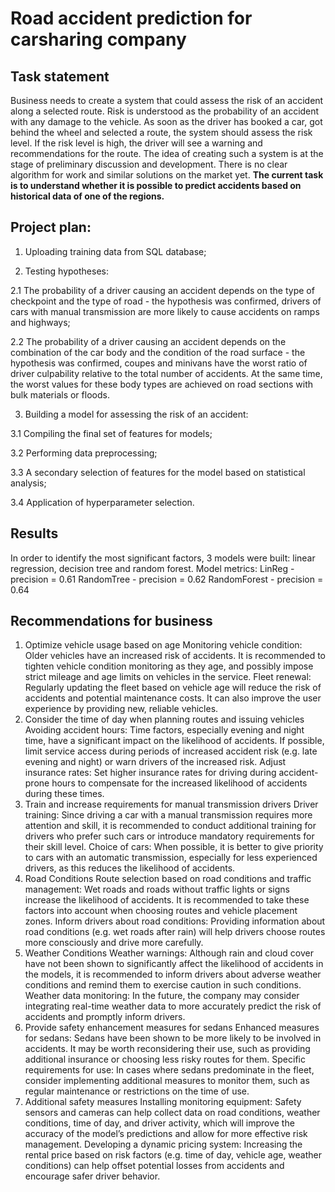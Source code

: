 # Road accident prediction for carsharing company
## Task statement
Business needs to create a system that could assess the risk of an accident along a selected route. Risk is understood as the probability of an accident with any damage to the vehicle. As soon as the driver has booked a car, got behind the wheel and selected a route, the system should assess the risk level. If the risk level is high, the driver will see a warning and recommendations for the route. The idea of ​​creating such a system is at the stage of preliminary discussion and development. There is no clear algorithm for work and similar solutions on the market yet. **The current task is to understand whether it is possible to predict accidents based on historical data of one of the regions.**
## Project plan:
1. Uploading training data from SQL database;

2. Testing hypotheses:

2.1 The probability of a driver causing an accident depends on the type of checkpoint and the type of road - the hypothesis was confirmed, drivers of cars with manual transmission are more likely to cause accidents on ramps and highways;

2.2 The probability of a driver causing an accident depends on the combination of the car body and the condition of the road surface - the hypothesis was confirmed, coupes and minivans have the worst ratio of driver culpability relative to the total number of accidents. At the same time, the worst values ​​for these body types are achieved on road sections with bulk materials or floods.

3. Building a model for assessing the risk of an accident:

3.1 Compiling the final set of features for models;

3.2 Performing data preprocessing;

3.3 A secondary selection of features for the model based on statistical analysis;

3.4 Application of hyperparameter selection.

## Results
In order to identify the most significant factors, 3 models were built: linear regression, decision tree and random forest. Model metrics:
LinReg - precision = 0.61
RandomTree - precision = 0.62
RandomForest - precision = 0.64

## Recommendations for business

1. Optimize vehicle usage based on age
Monitoring vehicle condition: Older vehicles have an increased risk of accidents. It is recommended to tighten vehicle condition monitoring as they age, and possibly impose strict mileage and age limits on vehicles in the service.
Fleet renewal: Regularly updating the fleet based on vehicle age will reduce the risk of accidents and potential maintenance costs. It can also improve the user experience by providing new, reliable vehicles.
2. Consider the time of day when planning routes and issuing vehicles
Avoiding accident hours: Time factors, especially evening and night time, have a significant impact on the likelihood of accidents. If possible, limit service access during periods of increased accident risk (e.g. late evening and night) or warn drivers of the increased risk.
Adjust insurance rates: Set higher insurance rates for driving during accident-prone hours to compensate for the increased likelihood of accidents during these times.
3. Train and increase requirements for manual transmission drivers
Driver training: Since driving a car with a manual transmission requires more attention and skill, it is recommended to conduct additional training for drivers who prefer such cars or introduce mandatory requirements for their skill level.
Choice of cars: When possible, it is better to give priority to cars with an automatic transmission, especially for less experienced drivers, as this reduces the likelihood of accidents.
4. Road Conditions
Route selection based on road conditions and traffic management: Wet roads and roads without traffic lights or signs increase the likelihood of accidents. It is recommended to take these factors into account when choosing routes and vehicle placement zones.
Inform drivers about road conditions: Providing information about road conditions (e.g. wet roads after rain) will help drivers choose routes more consciously and drive more carefully.
5. Weather Conditions
Weather warnings: Although rain and cloud cover have not been shown to significantly affect the likelihood of accidents in the models, it is recommended to inform drivers about adverse weather conditions and remind them to exercise caution in such conditions.
Weather data monitoring: In the future, the company may consider integrating real-time weather data to more accurately predict the risk of accidents and promptly inform drivers.
6. Provide safety enhancement measures for sedans
Enhanced measures for sedans: Sedans have been shown to be more likely to be involved in accidents. It may be worth reconsidering their use, such as providing additional insurance or choosing less risky routes for them.
Specific requirements for use: In cases where sedans predominate in the fleet, consider implementing additional measures to monitor them, such as regular maintenance or restrictions on the time of use.
7. Additional safety measures
Installing monitoring equipment: Safety sensors and cameras can help collect data on road conditions, weather conditions, time of day, and driver activity, which will improve the accuracy of the model’s predictions and allow for more effective risk management.
Developing a dynamic pricing system: Increasing the rental price based on risk factors (e.g. time of day, vehicle age, weather conditions) can help offset potential losses from accidents and encourage safer driver behavior.
